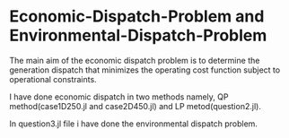 # Economic-Dispatch-Problem and Environmental-Dispatch-Problem

The main aim of the economic dispatch problem is to determine the generation dispatch that minimizes the operating cost function subject to operational constraints.

I have done economic dispatch in two methods namely, QP method(case1D250.jl and case2D450.jl) and LP metod(question2.jl).

In question3.jl file i have done the environmental dispatch problem.
